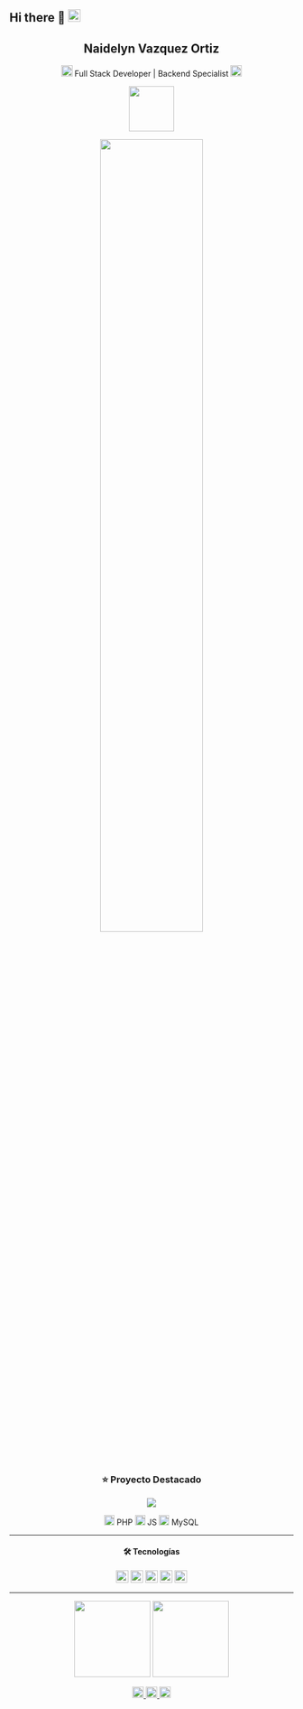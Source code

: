 ## Hi there 👋 <img src="https://media.giphy.com/media/hvRJCLFzcasrR4ia7z/giphy.gif" width="22">

<!-- Encabezado compacto -->
<div align="center">
  <h2>Naidelyn Vazquez Ortiz</h2>
  <p> 
    <img src="https://media.giphy.com/media/IdyAQJVN2kVPNUrojM/giphy.gif" width="20"> 
    Full Stack Developer | Backend Specialist
    <img src="https://media.giphy.com/media/IdyAQJVN2kVPNUrojM/giphy.gif" width="20">
  </p>
  <a href="https://servicios.admodelutd.online/">
    <img src="https://media.giphy.com/media/j2pOGeGYKe2xCCKwfi/giphy.gif" width="80">
  </a>
</div>

<!-- Mini separador -->
<p align="center">
  <img src="https://media.giphy.com/media/L1R1tvI9svkIWwpVYr/giphy.gif" width="60%">
</p>

<!-- Sección Web -->
<div align="center">
  <h3>⭐ Proyecto Destacado</h3>
  <a href="https://servicios.admodelutd.online/">
    <img src="https://img.shields.io/badge/🌐_Servicios_ADMODE-FF6B6B?style=flat&logo=google-chrome">
  </a>
  <p>
    <img src="https://media.giphy.com/media/fsEaZldNC8A1PJ3mwp/giphy.gif" width="18"> PHP 
    <img src="https://media.giphy.com/media/ln7z2eWriiQAllfVcn/giphy.gif" width="18"> JS 
    <img src="https://media.giphy.com/media/KDOT01F3qH87u8WzJu/giphy.gif" width="18"> MySQL
  </p>
</div>

---

<!-- Tech Stack mini -->
<h4 align="center">🛠 Tecnologías</h4>
<p align="center">
  <img src="https://media.giphy.com/media/XAxylRMCdpbEWUAvr8/giphy.gif" width="22" title="HTML">
  <img src="https://media.giphy.com/media/fsEaZldNC8A1PJ3mwp/giphy.gif" width="22" title="CSS">
  <img src="https://media.giphy.com/media/ln7z2eWriiQAllfVcn/giphy.gif" width="22" title="JS">
  <img src="https://media.giphy.com/media/jIgXf4hgbHCeKiXpvt/giphy.gif" width="22" title="PHP">
  <img src="https://media.giphy.com/media/eNAsjO55tPbgaor7ma/giphy.gif" width="22" title="React">
</p>

---

<!-- Stats compactas -->
<div align="center">
  <img height="135" src="https://github-readme-stats.vercel.app/api?username=NinaOrtiz1&show_icons=true&theme=radical&hide_border=true&count_private=true">
  <img height="135" src="https://github-readme-stats.vercel.app/api/top-langs/?username=NinaOrtiz1&layout=compact&theme=radical&hide_border=true">
</div>

<!-- Contacto mini -->
<p align="center">
  <a href="mailto:tu@email.com">
    <img src="https://media.giphy.com/media/KSyBlMKf0q3JhJuJqT/giphy.gif" width="20">
  </a>
  <a href="https://www.linkedin.com/in/vazquez-ortiz-naidelyn-22268829a/">
    <img src="https://media.giphy.com/media/HQTYdpx1yhxWpugAi2/giphy.gif" width="20">
  </a>
  <a href="https://servicios.admodelutd.online/">
    <img src="https://media.giphy.com/media/j2pOGeGYKe2xCCKwfi/giphy.gif" width="20">
  </a>
</p>
